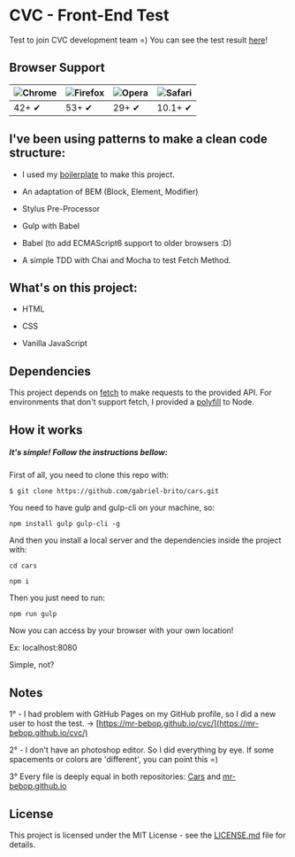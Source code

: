 # CVC - Front-End Test

Test to join CVC development team =)
You can see the test result [here](https://mr-bebop.github.io/cvc/)!

## Browser Support

![Chrome](https://cloud.githubusercontent.com/assets/398893/3528328/23bc7bc4-078e-11e4-8752-ba2809bf5cce.png) | ![Firefox](https://cloud.githubusercontent.com/assets/398893/3528329/26283ab0-078e-11e4-84d4-db2cf1009953.png) | ![Opera](https://cloud.githubusercontent.com/assets/398893/3528330/27ec9fa8-078e-11e4-95cb-709fd11dac16.png) | ![Safari](https://cloud.githubusercontent.com/assets/398893/3528331/29df8618-078e-11e4-8e3e-ed8ac738693f.png) | 
--- | --- | --- | --- |
42+ ✔ | 53+ ✔ | 29+ ✔ | 10.1+ ✔ |

## I've been using patterns to make a clean code structure:

* I used my [boilerplate](https://github.com/gabriel-brito/bebop-boilerplate) to make this project.

* An adaptation of BEM (Block, Element, Modifier)

* Stylus Pre-Processor 

* Gulp with Babel

* Babel (to add ECMAScript6 support to older browsers :D)

* A simple TDD with Chai and Mocha to test Fetch Method.

## What's on this project:

* HTML

* CSS

* Vanilla JavaScript

## Dependencies
This project depends on [fetch](https://fetch.spec.whatwg.org/) to make requests to the provided API. For environments that don't support fetch, I provided a  [polyfill](https://github.com/bitinn/node-fetch) to Node.

## How it works
##### It's simple! Follow the instructions bellow:
First of all, you need to clone this repo with:

```sh
$ git clone https://github.com/gabriel-brito/cars.git
```
You need to have gulp and gulp-cli on your machine, so:

```
npm install gulp gulp-cli -g
```

And then you install a local server and the dependencies inside the project with:

```
cd cars

npm i
```

Then you just need to run:

```
npm run gulp
```

Now you can access by your browser with your own location!

Ex: localhost:8080

Simple, not?

## Notes

1° - I had problem with GitHub Pages on my GitHub profile, so I did a new user to host the test. -> [https://mr-bebop.github.io/cvc/](https://mr-bebop.github.io/cvc/)

2° - I don't have an photoshop editor. So I did everything by eye. If some spacements or colors are 'different', you can point this =)

3° Every file is deeply equal in both repositories: [Cars](https://github.com/gabriel-brito/cars) and [mr-bebop.github.io](https://github.com/mr-bebop/mr-bebop.github.io)

## License

This project is licensed under the MIT License - see the [LICENSE.md](LICENSE.md) file for details.